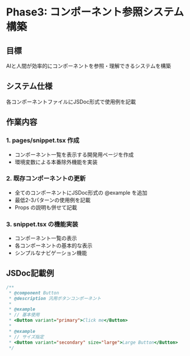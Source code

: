 # Phase3: コンポーネント参照システム構築

## 目標
AIと人間が効率的にコンポーネントを参照・理解できるシステムを構築

## システム仕様
各コンポーネントファイルにJSDoc形式で使用例を記載

## 作業内容

### 1. pages/snippet.tsx 作成
- コンポーネント一覧を表示する開発用ページを作成
- 環境変数による本番除外機能を実装

### 2. 既存コンポーネントの更新
- 全てのコンポーネントにJSDoc形式の @example を追加
- 最低2-3パターンの使用例を記載
- Props の説明も併せて記載

### 3. snippet.tsx の機能実装
- コンポーネント一覧の表示
- 各コンポーネントの基本的な表示
- シンプルなナビゲーション機能

## JSDoc記載例
```typescript
/**
 * @component Button
 * @description 汎用ボタンコンポーネント
 *
 * @example
 * // 基本使用
 * <Button variant="primary">Click me</Button>
 *
 * @example
 * // サイズ指定
 * <Button variant="secondary" size="large">Large Button</Button>
 */